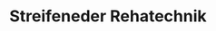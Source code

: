 ---
title: "Streifeneder Rehatechnik"
url: /fuessen/streifeneder-rehatechnik/
shop: Sanitätshaus
---